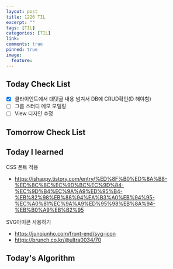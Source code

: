 ```yaml
---
layout: post
title: 1226 TIL
excerpt: ""
tags: [TIL]
categories: [TIL]
link:
comments: true
pinned: true
image:
  feature:
---
```


## Today Check List

- [x] 클라이언트에서 대댓글 내용 넘겨서 DB에 CRUD확인(D 해야함)
- [ ] 그룹 스터디 메모 모델링
- [ ] View 디자인 수정

## Tomorrow Check List



## Today I learned

CSS 폰트 적용

* https://ishappy.tistory.com/entry/%ED%8F%B0%ED%8A%B8-%ED%8C%8C%EC%9D%BC%EC%9D%84-%EC%9D%B4%EC%9A%A9%ED%95%B4-%EB%82%98%EB%88%94%EA%B3%A0%EB%94%95-%EC%A0%81%EC%9A%A9%ED%95%98%EB%8A%94-%EB%B0%A9%EB%B2%95



SVG아이콘 사용하기

* https://junojunho.com/front-end/svg-icon
* https://brunch.co.kr/@ultra0034/70

## Today's Algorithm


